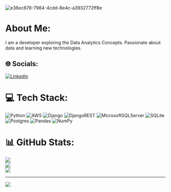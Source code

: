 
![e36ec678-7984-4cdd-8e4c-a3932772ff8e](https://github.com/user-attachments/assets/d667e108-fd5d-468d-b707-3827f6344f5c)

# About Me:
I am a developer exploring the Data Analytics Concepts. Passionate about data and learning new technologies.


## 🌐 Socials:
[![LinkedIn](https://img.shields.io/badge/LinkedIn-%230077B5.svg?logo=linkedin&logoColor=white)](https://linkedin.com/in/ShushrushaSharma) 

# 💻 Tech Stack:
![Python](https://img.shields.io/badge/python-3670A0?style=for-the-badge&logo=python&logoColor=ffdd54) ![AWS](https://img.shields.io/badge/AWS-%23FF9900.svg?style=for-the-badge&logo=amazon-aws&logoColor=white) ![Django](https://img.shields.io/badge/django-%23092E20.svg?style=for-the-badge&logo=django&logoColor=white) ![DjangoREST](https://img.shields.io/badge/DJANGO-REST-ff1709?style=for-the-badge&logo=django&logoColor=white&color=ff1709&labelColor=gray) ![MicrosoftSQLServer](https://img.shields.io/badge/Microsoft%20SQL%20Server-CC2927?style=for-the-badge&logo=microsoft%20sql%20server&logoColor=white) ![SQLite](https://img.shields.io/badge/sqlite-%2307405e.svg?style=for-the-badge&logo=sqlite&logoColor=white) ![Postgres](https://img.shields.io/badge/postgres-%23316192.svg?style=for-the-badge&logo=postgresql&logoColor=white) ![Pandas](https://img.shields.io/badge/pandas-%23150458.svg?style=for-the-badge&logo=pandas&logoColor=white) ![NumPy](https://img.shields.io/badge/numpy-%23013243.svg?style=for-the-badge&logo=numpy&logoColor=white)
# 📊 GitHub Stats:
![](https://github-readme-stats.vercel.app/api?username=ShushrushaSharma&theme=dark&hide_border=false&include_all_commits=false&count_private=false)<br/>
![](https://github-readme-streak-stats.herokuapp.com/?user=ShushrushaSharma&theme=dark&hide_border=false)<br/>
![](https://github-readme-stats.vercel.app/api/top-langs/?username=ShushrushaSharma&theme=dark&hide_border=false&include_all_commits=false&count_private=false&layout=compact)

---
[![](https://visitcount.itsvg.in/api?id=ShushrushaSharma&icon=0&color=0)](https://visitcount.itsvg.in)

<!-- Proudly created with GPRM ( https://gprm.itsvg.in ) -->
